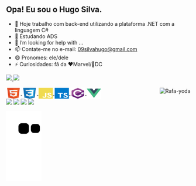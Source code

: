 ## Opa! Eu sou o Hugo Silva.


- 🔭 Hoje trabalho com back-end utilizando a plataforma .NET com a linguagem C#
- 🌱 Estudando ADS
- 🤔 I’m looking for help with ...
- 📫 Contate-me no e-mail: 09silvahugo@gmail.com
- 😄 Pronomes: ele/dele
- ⚡ Curiosidades: fã da ❤️Marvel/💙DC

 <div>
  <a href="https://github.com/Hugo-BSilva">
  <img height="180em" src="https://github-readme-stats.vercel.app/api?username=Hugo-BSilva&show_icons=true&theme=tokyonight&include_all_commits=true&count_private=true"/>
  <img height="180em" src="https://github-readme-stats.vercel.app/api/top-langs/?username=Hugo-BSilva&layout=compact&langs_count=7&theme=tokyonight"/>
</div>
<div style="display: inline_block"><br>
  <img align="center" alt="Hugo-HTML" height="30" width="40" src="https://raw.githubusercontent.com/devicons/devicon/master/icons/html5/html5-original.svg">
  <img align="center" alt="Hugo-CSS" height="30" width="40" src="https://raw.githubusercontent.com/devicons/devicon/master/icons/css3/css3-original.svg">
  <img align="center" alt="Hugo-Js" height="30" width="40" src="https://raw.githubusercontent.com/devicons/devicon/master/icons/javascript/javascript-plain.svg">
  <img align="center" alt="Hugo-Ts" height="30" width="40" src="https://raw.githubusercontent.com/devicons/devicon/master/icons/typescript/typescript-plain.svg">
  <img align="center" alt="Rafa-Csharp" height="30" width="40" src="https://raw.githubusercontent.com/devicons/devicon/master/icons/csharp/csharp-original.svg">
  <img align="center" alt="Hugo-React" height="30" width="40" src="https://raw.githubusercontent.com/devicons/devicon/master/icons/vuejs/vuejs-original.svg">
  <img align="right" alt="Rafa-yoda" src="https://cdn.discordapp.com/attachments/795358919417397249/825430589581688872/hi.gif">
</div>
 
 <div> 
  <a href="https://www.instagram.com/dev.hugob/" target="_blank"><img src="https://img.shields.io/badge/-Instagram-%23E4405F?style=for-the-badge&logo=instagram&logoColor=white" target="_blank"></a>
 	<a href="https://twitter.com/09silvahugo" target="_blank"><img src="https://img.shields.io/badge/Twitter-1DA1F2?style=for-the-badge&logo=twitter&logoColor=white" target="_blank"></a>
  <a href = "mailto:09silvahugo@gmail.com"><img src="https://img.shields.io/badge/-Gmail-%23333?style=for-the-badge&logo=gmail&logoColor=white" target="_blank"></a>
  <a href="https://www.linkedin.com/in/hugo-barbosa-a3b40a157/" target="_blank"><img src="https://img.shields.io/badge/-LinkedIn-%230077B5?style=for-the-badge&logo=linkedin&logoColor=white" target="_blank"></a> 
 
  ![Snake animation](https://github.com/rafaballerini/rafaballerini/blob/output/github-contribution-grid-snake.svg)
 
</div>
